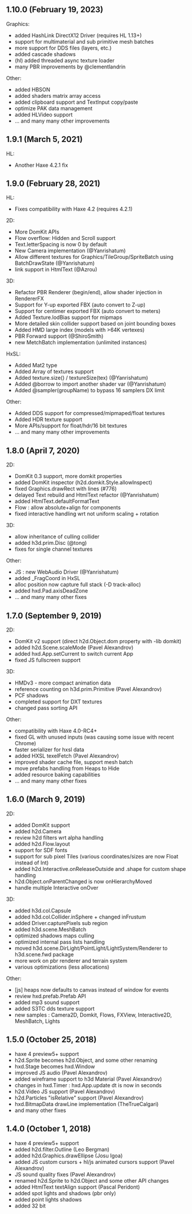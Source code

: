 ## 1.10.0 (February 19, 2023)

Graphics:

* added HashLink DirectX12 Driver (requires HL 1.13+)
* support for multimaterial and sub primitive mesh batches
* more support for DDS files (layers, etc.)
* added cascade shadows
* (hl) added threaded async texture loader
* many PBR improvements by @clementlandrin

Other:

* added HBSON
* added shaders matrix array access
* added clipboard support and TextInput copy/paste
* optimize PAK data management
* added HLVideo support
* ... and many many other improvements

## 1.9.1 (March 5, 2021)

HL:
* Another Haxe 4.2.1 fix

## 1.9.0 (February 28, 2021)

HL:
* Fixes compatibility with Haxe 4.2 (requires 4.2.1)

2D:
* More DomKit APIs
* Flow overflow: Hidden and Scroll support
* Text.letterSpacing is now 0 by default
* New Camera implementation (@Yanrishatum)
* Allow different textures for Graphics/TileGroup/SpriteBatch using BatchDrawState (@Yanrishatum)
* <a> link support in HtmlText (@Azrou)

3D:
* Refactor PBR Renderer (begin/end), allow shader injection in RendererFX
* Support for Y-up exported FBX (auto convert to Z-up)
* Support for centimer exported FBX (auto convert to meters)
* Added Texture.lodBias support for mipmaps
* More detailed skin collider support based on joint bounding boxes
* Added HMD large index (models with >64K vertexes)
* PBR Forward support (@ShiroSmith)
* new MetchBatch implementation (unlimited instances)

HxSL:
* Added Mat2 type
* Added Array of textures support
* Added texture.size() / textureSize(tex) (@Yanrishatum)
* Added @borrow to import another shader var (@Yanrishatum)
* Added @sampler(groupName) to bypass 16 samplers DX limit

Other:
* Added DDS support for compressed/mipmaped/float textures
* Added HDR texture support
* More APIs/support for float/hdr/16 bit textures
* ... and many many other improvements

 
## 1.8.0 (April 7, 2020)

2D:
* DomKit 0.3 support, more domkit properties
* added DomKit inspector (h2d.domkit.Style.allowInspect)
* fixed Graphics.drawRect with lines (#776)
* delayed Text rebuild and HtmlText refactor (@Yanrishatum)
* added HtmlText.defaultFormatText
* Flow : allow absolute+align for components
* fixed interactive handling wrt not uniform scaling + rotation

3D:
* allow inheritance of culling collider
* added h3d.prim.Disc (@tong)
* fixes for single channel textures

Other:
* JS : new WebAudio Driver (@Yanrishatum)
* added _FragCoord in HxSL
* alloc position now capture full stack (-D track-alloc)
* added hxd.Pad.axisDeadZone
* ... and many many other fixes

## 1.7.0 (September 9, 2019)

2D:
* DomKit v2 support (direct h2d.Object.dom property with -lib domkit)
* added h2d.Scene.scaleMode (Pavel Alexandrov)
* added hxd.App.setCurrent to switch current App
* fixed JS fullscreen support

3D:
* HMDv3 - more compact animation data
* reference counting on h3d.prim.Primitive (Pavel Alexandrov)
* PCF shadows
* completed support for DXT textures
* changed pass sorting API

Other:
* compatibility with Haxe 4.0-RC4+
* fixed GL with unused inputs (was causing some issue with recent Chrome)
* faster serializer for hxsl data
* added HXSL texelFetch (Pavel Alexandrov)
* improved shader cache file, support mesh batch
* move prefabs handling from Heaps to Hide
* added resource baking capabilities
* ... and many many other fixes

## 1.6.0 (March 9, 2019)

2D:
* added DomKit support
* added h2d.Camera
* review h2d filters wrt alpha handling
* added h2d.Flow.layout
* support for SDF fonts
* support for sub pixel Tiles (various coordinates/sizes are now Float instead of Int)
* added h2d.Interactive.onReleaseOutside and .shape for custom shape handling
* h2d.Object.onParentChanged is now onHierarchyMoved
* handle multiple Interactive onOver

3D:
* added h3d.col.Capsule
* added h3d.col.Collider.inSphere + changed inFrustum
* added Driver.capturePixels sub region
* added h3d.scene.MeshBatch
* optimized shadows maps culling
* optimized internal pass lists handling
* moved h3d.scene.DirLight/PointLight/LightSystem/Renderer to h3d.scene.fwd package
* more work on pbr renderer and terrain system
* various optimizations (less allocations)

Other:
* [js] heaps now defaults to canvas instead of window for events
* review hxd.prefab.Prefab API
* added mp3 sound support
* added S3TC dds texture support
* new samples : Camera2D, Domkit, Flows, FXView, Interactive2D, MeshBatch, Lights

## 1.5.0 (October 25, 2018)

* haxe 4 preview5+ support
* h2d.Sprite becomes h2d.Object, and some other renaming
* hxd.Stage becomes hxd.Window
* improved JS audio (Pavel Alexandrov)
* added wireframe support to h3d Material (Pavel Alexandrov)
* changes in hxd.Timer : hxd.App.update dt is now in seconds
* h2d.Video JS support (Pavel Alexandrov)
* h2d.Particles "isRelative" support (Pavel Alexandrov)
* hxd.BitmapData drawLine implementation (TheTrueCalgari)
* and many other fixes

## 1.4.0 (October 1, 2018)

* haxe 4 preview5+ support
* added h2d.filter.Outline (Leo Bergman)
* added h2d.Graphics.drawEllipse (Josu Igoa)
* added JS custom cursors + hl/js animated cursors support (Pavel Alexandrov)
* JS sound quality fixes (Pavel Alexandrov)
* renamed h2d.Sprite to h2d.Object and some other API changes
* added HtmlText textAlign support (Pascal Peridont)
* added spot lights and shadows (pbr only)
* added point lights shadows
* added 32 bit